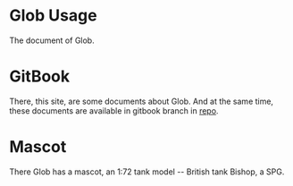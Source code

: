 Glob Usage
=======
The document of Glob.

# GitBook

There, this site, are some documents about Glob.
And at the same time, these documents are available in gitbook branch in [repo](https://github.com/Qinka/Glob).

# Mascot

There Glob has a mascot, an 1:72 tank model -- British tank Bishop, a SPG.